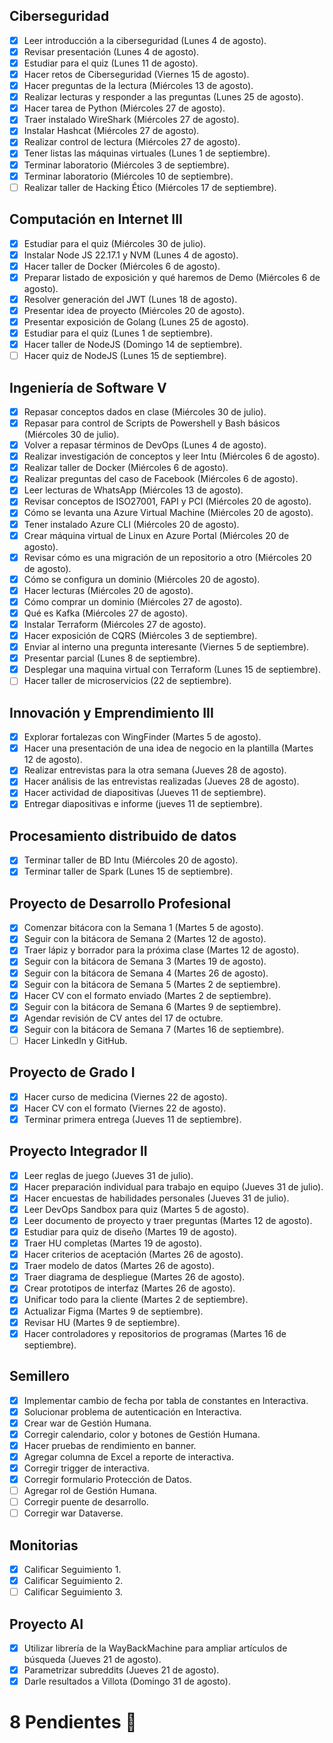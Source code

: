 ## Ciberseguridad
- [x] Leer introducción a la ciberseguridad (Lunes 4 de agosto).
- [x] Revisar presentación (Lunes 4 de agosto).
- [x] Estudiar para el quiz (Lunes 11 de agosto).
- [x] Hacer retos de Ciberseguridad (Viernes 15 de agosto).
- [x] Hacer preguntas de la lectura (Miércoles 13 de agosto).
- [x] Realizar lecturas y responder a las preguntas (Lunes 25 de agosto).
- [x] Hacer tarea de Python (Miércoles 27 de agosto).
- [x] Traer instalado WireShark (Miércoles 27 de agosto).
- [x] Instalar Hashcat (Miércoles 27 de agosto).
- [x] Realizar control de lectura (Miércoles 27 de agosto).
- [x] Tener listas las máquinas virtuales (Lunes 1 de septiembre).
- [x] Terminar laboratorio (Miércoles 3 de septiembre).
- [x] Terminar laboratorio (Miércoles 10 de septiembre).
- [ ] Realizar taller de Hacking Ético (Miércoles 17 de septiembre).

## Computación en Internet III
- [x] Estudiar para el quiz (Miércoles 30 de julio).
- [x] Instalar Node JS 22.17.1 y NVM (Lunes 4 de agosto).
- [x] Hacer taller de Docker (Miércoles 6 de agosto).
- [x] Preparar listado de exposición y qué haremos de Demo (Miércoles 6 de agosto).
- [x] Resolver generación del JWT (Lunes 18 de agosto).
- [x] Presentar idea de proyecto (Miércoles 20 de agosto).
- [x] Presentar exposición de Golang (Lunes 25 de agosto).
- [x] Estudiar para el quiz (Lunes 1 de septiembre).
- [x] Hacer taller de NodeJS (Domingo 14 de septiembre).
- [ ] Hacer quiz de NodeJS (Lunes 15 de septiembre).

## Ingeniería de Software V
- [x] Repasar conceptos dados en clase (Miércoles 30 de julio).
- [x] Repasar para control de Scripts de Powershell y Bash básicos (Miércoles 30 de julio).
- [x] Volver a repasar términos de DevOps (Lunes 4 de agosto).
- [x] Realizar investigación de conceptos y leer Intu (Miércoles 6 de agosto).
- [x] Realizar taller de Docker (Miércoles 6 de agosto).
- [x] Realizar preguntas del caso de Facebook (Miércoles 6 de agosto).
- [x] Leer lecturas de WhatsApp (Miércoles 13 de agosto).
- [x] Revisar conceptos de ISO27001, FAPI y PCI (Miércoles 20 de agosto).
- [x] Cómo se levanta una Azure Virtual Machine (Miércoles 20 de agosto).
- [x] Tener instalado Azure CLI (Miércoles 20 de agosto).
- [x] Crear máquina virtual de Linux en Azure Portal (Miércoles 20 de agosto).
- [x] Revisar cómo es una migración de un repositorio a otro (Miércoles 20 de agosto).
- [x] Cómo se configura un dominio (Miércoles 20 de agosto).
- [x] Hacer lecturas (Miércoles 20 de agosto).
- [x] Cómo comprar un dominio (Miércoles 27 de agosto).
- [x] Qué es Kafka (Miércoles 27 de agosto).
- [x] Instalar Terraform (Miércoles 27 de agosto).
- [x] Hacer exposición de CQRS (Miércoles 3 de septiembre).
- [x] Enviar al interno una pregunta interesante (Viernes 5 de septiembre).
- [x] Presentar parcial (Lunes 8 de septiembre).
- [x] Desplegar una maquina virtual con Terraform (Lunes 15 de septiembre).
- [ ] Hacer taller de microservicios (22 de septiembre).

## Innovación y Emprendimiento III
- [x] Explorar fortalezas con WingFinder (Martes 5 de agosto).
- [x] Hacer una presentación de una idea de negocio en la plantilla (Martes 12 de agosto).
- [x] Realizar entrevistas para la otra semana (Jueves 28 de agosto).
- [x] Hacer análisis de las entrevistas realizadas (Jueves 28 de agosto).
- [x] Hacer actividad de diapositivas (Jueves 11 de septiembre).
- [x] Entregar diapositivas e informe (jueves 11 de septiembre).

## Procesamiento distribuido de datos
- [x] Terminar taller de BD Intu (Miércoles 20 de agosto).
- [x] Terminar taller de Spark (Lunes 15 de septiembre).

## Proyecto de Desarrollo Profesional
- [x] Comenzar bitácora con la Semana 1 (Martes 5 de agosto).
- [x] Seguir con la bitácora de Semana 2 (Martes 12 de agosto).
- [x] Traer lápiz y borrador para la próxima clase (Martes 12 de agosto).
- [x] Seguir con la bitácora de Semana 3 (Martes 19 de agosto).
- [x] Seguir con la bitácora de Semana 4 (Martes 26 de agosto).
- [x] Seguir con la bitácora de Semana 5 (Martes 2 de septiembre).
- [x] Hacer CV con el formato enviado (Martes 2 de septiembre).
- [x] Seguir con la bitácora de Semana 6 (Martes 9 de septiembre).
- [x] Agendar revisión de CV antes del 17 de octubre.
- [x] Seguir con la bitácora de Semana 7 (Martes 16 de septiembre).
- [ ] Hacer LinkedIn y GitHub.

## Proyecto de Grado I
- [x] Hacer curso de medicina (Viernes 22 de agosto).
- [x] Hacer CV con el formato (Viernes 22 de agosto).
- [x] Terminar primera entrega (Jueves 11 de septiembre).

## Proyecto Integrador II
- [x] Leer reglas de juego (Jueves 31 de julio).
- [x] Hacer preparación individual para trabajo en equipo (Jueves 31 de julio).
- [x] Hacer encuestas de habilidades personales (Jueves 31 de julio).
- [x] Leer DevOps Sandbox para quiz (Martes 5 de agosto).
- [x] Leer documento de proyecto y traer preguntas (Martes 12 de agosto).
- [x] Estudiar para quiz de diseño (Martes 19 de agosto).
- [x] Traer HU completas (Martes 19 de agosto).
- [x] Hacer criterios de aceptación (Martes 26 de agosto).
- [x] Traer modelo de datos (Martes 26 de agosto).
- [x] Traer diagrama de despliegue (Martes 26 de agosto).
- [x] Crear prototipos de interfaz (Martes 26 de agosto).
- [x] Unificar todo para la cliente (Martes 2 de septiembre).
- [x] Actualizar Figma (Martes 9 de septiembre).
- [x] Revisar HU (Martes 9 de septiembre).
- [x] Hacer controladores y repositorios de programas (Martes 16 de septiembre).

## Semillero
- [x] Implementar cambio de fecha por tabla de constantes en Interactiva.
- [x] Solucionar problema de autenticación en Interactiva.
- [x] Crear war de Gestión Humana.
- [x] Corregir calendario, color y botones de Gestión Humana.
- [x] Hacer pruebas de rendimiento en banner.
- [x] Agregar columna de Excel a reporte de interactiva.
- [x] Corregir trigger de interactiva.
- [x] Corregir formulario Protección de Datos.
- [ ] Agregar rol de Gestión Humana.
- [ ] Corregir puente de desarrollo.
- [ ] Corregir war Dataverse.

## Monitorias
- [x] Calificar Seguimiento 1.
- [x] Calificar Seguimiento 2.
- [ ] Calificar Seguimiento 3.

## Proyecto AI
- [x] Utilizar librería de la WayBackMachine para ampliar artículos de búsqueda (Jueves 21 de agosto).
- [x] Parametrizar subreddits (Jueves 21 de agosto).
- [x] Darle resultados a Villota (Domingo 31 de agosto).

# 8 Pendientes 🤨